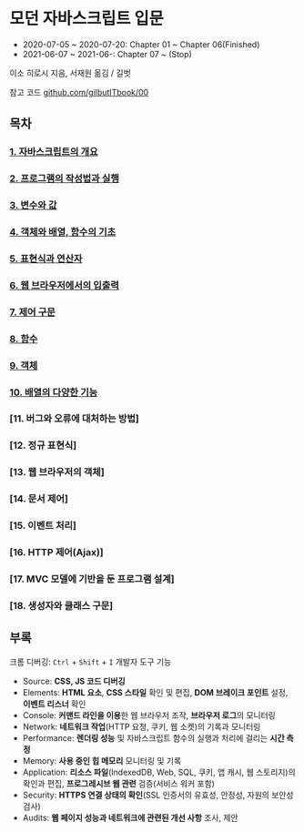 # 모던 자바스크립트 입문

- 2020-07-05 ~ 2020-07-20: Chapter 01 ~ Chapter 06(Finished)
- 2021-06-07 ~ 2021-06-: Chapter 07 ~ (Stop)

이소 히로시 지음, 서재원 옮김 / 길벗

참고 코드 [github.com/gilbutITbook/00](https://github.com/gilbutITbook/006960)

## 목차

### [1. 자바스크립트의 개요](./1장/1.%20자바스크립트의%20개요.md)

### [2. 프로그램의 작성법과 실행](./2장/2.%20프로그램의%20작성법과%20실행.md)

### [3. 변수와 값](./3장/3.%20변수와%20값.md)

### [4. 객체와 배열, 함수의 기초](./4장/4.%20객체와%20배열,%20함수의%20기초.md)

### [5. 표현식과 연산자](./5장/5.%20표현식과%20연산자.md)

### [6. 웹 브라우저에서의 입출력](./6장/6.%20웹%20브라우저에서의%20입출력.md)

### [7. 제어 구문](./7장/7.%20제어구문.md)

### [8. 함수](./8장/8.%20함수.md)

### [9. 객체](./9장/9.%20객체.md)

### [10. 배열의 다양한 기능](./10장/10.%20배열의%20다양한%20기능.md)

### [11. 버그와 오류에 대처하는 방법]

### [12. 정규 표현식]

### [13. 웹 브라우저의 객체]

### [14. 문서 제어]

### [15. 이벤트 처리]

### [16. HTTP 제어(Ajax)]

### [17. MVC 모델에 기반을 둔 프로그램 설계]

### [18. 생성자와 클래스 구문]

## 부록

크롬 디버깅: `Ctrl` + `Shift` + `I`
개발자 도구 기능

- Source: **CSS, JS 코드 디버깅**
- Elements: **HTML 요소**, **CSS 스타일** 확인 및 편집, **DOM 브레이크 포인트** 설정, **이벤트 리스너** 확인
- Console: **커맨드 라인을 이용**한 웹 브라우저 조작, **브라우저 로그**의 모니터링
- Network: **네트워크 작업**(HTTP 요청, 쿠키, 웹 소켓)의 기록과 모니터링
- Performance: **렌더링 성능** 및 자바스크립트 함수의 실행과 처리에 걸리는 **시간 측정**
- Memory: **사용 중인 힙 메모리** 모니터링 및 기록
- Application: **리소스 파일**(IndexedDB, Web, SQL, 쿠키, 앱 캐시, 웹 스토리지)의 확인과 편집, **프로그레시브 웹 관련** 검증(서비스 워커 포함)
- Security: **HTTPS 연결 상태의 확인**(SSL 인증서의 유효성, 안정성, 자원의 보안성 검사)
- Audits: **웹 페이지 성능과 네트워크에 관련된 개선 사항** 조사, 제안
